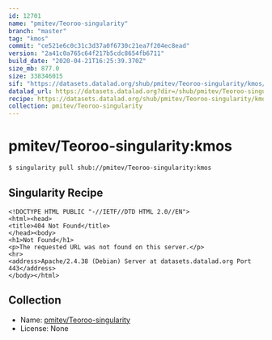 ```yaml
---
id: 12701
name: "pmitev/Teoroo-singularity"
branch: "master"
tag: "kmos"
commit: "ce521e6c0c31c3d37a0f6730c21ea7f204ec8ead"
version: "2a41c0a765c64f217b5cdc8654fb6711"
build_date: "2020-04-21T16:25:39.370Z"
size_mb: 877.0
size: 338346015
sif: "https://datasets.datalad.org/shub/pmitev/Teoroo-singularity/kmos/2020-04-21-ce521e6c-2a41c0a7/2a41c0a765c64f217b5cdc8654fb6711.sif"
datalad_url: https://datasets.datalad.org?dir=/shub/pmitev/Teoroo-singularity/kmos/2020-04-21-ce521e6c-2a41c0a7/
recipe: https://datasets.datalad.org/shub/pmitev/Teoroo-singularity/kmos/2020-04-21-ce521e6c-2a41c0a7/Singularity
collection: pmitev/Teoroo-singularity
---
```


# pmitev/Teoroo-singularity:kmos

```bash
$ singularity pull shub://pmitev/Teoroo-singularity:kmos
```

## Singularity Recipe

```singularity
<!DOCTYPE HTML PUBLIC "-//IETF//DTD HTML 2.0//EN">
<html><head>
<title>404 Not Found</title>
</head><body>
<h1>Not Found</h1>
<p>The requested URL was not found on this server.</p>
<hr>
<address>Apache/2.4.38 (Debian) Server at datasets.datalad.org Port 443</address>
</body></html>
```

## Collection

 - Name: [pmitev/Teoroo-singularity](https://github.com/pmitev/Teoroo-singularity)
 - License: None

